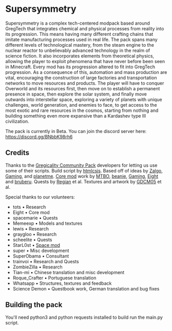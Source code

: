# Supersymmetry
Supersymmetry is a complex tech-centered modpack based around GregTech that integrates chemical and physical processes from reality into its progression. This means having many different crafting chains that imitate manufacturing processes used in real life.
The pack spans many different levels of technological mastery, from the steam engine to the nuclear reactor to unbelievably advanced technology in the realm of science fiction. It also incorporates elements from theoretical physics, allowing the player to exploit phenomena that have never before been seen in Minecraft.
Every mod has its progression altered to fit into GregTech progression. As a consequence of this, automation and mass production are vital, encouraging the construction of large factories and transportation networks to move resources and products. The player will have to conquer Overworld and its resources first, then move on to establish a permanent presence in space, then explore the solar system, and finally move outwards into interstellar space, exploring a variety of planets with unique challenges, world generation, and enemies to face, to get access to the most exotic and rare resources in the cosmos, starting from nothing and building something even more expansive than a Kardashev type III civilization.

The pack is currently in Beta. You can join the discord server here:
https://discord.gg/BNbbK98rh6

## Credits
Thanks to the [Gregicality Community Pack](https://github.com/Gregicality/Gregicality-Community-Pack) developers for letting us use some of their scripts.
Build script by [htmlcsjs](https://github.com/htmlcsjs).
Based off of ideas by [Zalgo](https://github.com/Zalgo239), [Gaming](https://github.com/swagxdragonslayer46yt), and [planetme](https://github.com/planetme).
[Core mod](https://github.com/SymmetricDevs/Susy-Core) work by [MTBO](https://github.com/loxoDev), [beanie](https://github.com/BestMod), [Gaming](https://github.com/swagxdragonslayer46yt), [Eight](https://github.com/EightXOR8) and [bruberu](https://github.com/bruberu).
Quests by [Regian](https://github.com/Regian24) et al.
Textures and artwork by [GDCM05](https://github.com/gdcm05) et al.

Special thanks to our volunteers:
- tots • Research
- Eight • Core mod
- spacemarie • Quests
- Memeexp • Models and textures
- lewis • Research
- graygloo • Research
- scheelite • Quests
- StarL0st • [Space mod](https://github.com/SymmetricDevs/GregicalityStarbound)
- super • Misc development
- SuperObama • Consultant
- trainvoi • Research and Quests
- ZombieZilla • Research
- Tian-mi • Chinese translation and misc development
- Roque_Crafter • Portuguese translation
- Whatsapp • Structures, textures and feedback
- Science Demon • Questbook work, German translation and bug fixes

## Building the pack
You'll need python3 and python requests installed to build run the main.py script.
